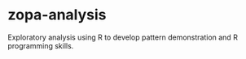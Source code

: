 # zopa-analysis
Exploratory analysis using R to develop pattern demonstration and R programming skills.
